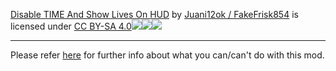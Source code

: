 [Disable TIME And Show Lives On HUD](https://gamebanana.com/mods/561987) by [Juani12ok / FakeFrisk854](https://gamebanana.com/members/2105843) is licensed under [CC BY-SA 4.0![](https://mirrors.creativecommons.org/presskit/icons/cc.svg?ref=chooser-v1)![](https://mirrors.creativecommons.org/presskit/icons/by.svg?ref=chooser-v1)![](https://mirrors.creativecommons.org/presskit/icons/sa.svg?ref=chooser-v1)](https://creativecommons.org/licenses/by-sa/4.0/?ref=chooser-v1)
***
Please refer [here](https://gamebanana.com/mods/license/561987) for further info about what you can/can't do with this mod.
